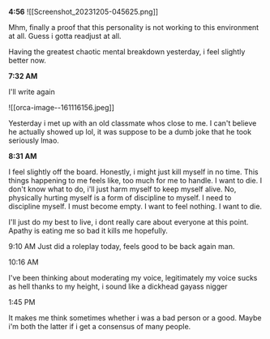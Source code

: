 **4:56**
![[Screenshot_20231205-045625.png]]

Mhm, finally a proof that this personality is not working to this environment at all. Guess i gotta readjust at all. 

Having the greatest chaotic mental breakdown yesterday, i feel slightly better now. 

**7:32 AM**

I'll write again

![[orca-image--161116156.jpeg]]

Yesterday i met up with an old classmate whos close to me. I can't believe he actually showed up lol, it was suppose to be a dumb joke that he took seriously lmao. 

**8:31 AM**

I feel slightly off the board. 
Honestly, i might just kill myself in no time. This things happening to me feels like, too much for me to handle. I want to die. 
I don't know what to do, i'll just harm myself to keep myself alive. No, physically hurting myself is a form of discipline to myself. I need to discipline myself. I must become empty. I want to feel nothing. I want to die.

I'll just do my best to live, i dont really care about everyone at this point. Apathy is eating me so bad it kills me hopefully. 

9:10 AM
Just did a roleplay today, feels good to be back again man.

10:16 AM

I've been thinking about moderating my voice, legitimately my voice sucks as hell thanks to my height, i sound like a dickhead gayass nigger

1:45 PM

It makes me think sometimes whether i was a bad person or a good. Maybe i'm both the latter if i get a consensus of many people.